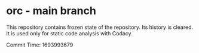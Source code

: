 # orc - main branch

This repository contains frozen state of the repository.
Its history is cleared. It is used only for static code
analysis with Codacy.

Commit Time: 1693993679